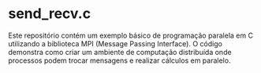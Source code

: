 # send_recv.c
Este repositório contém um exemplo básico de programação paralela em C utilizando a biblioteca MPI (Message Passing Interface). O código demonstra como criar um ambiente de computação distribuída onde processos podem trocar mensagens e realizar cálculos em paralelo.
